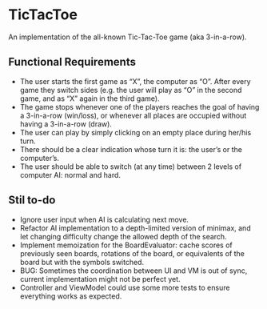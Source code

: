 # TicTacToe

An implementation of the all-known Tic-Tac-Toe game (aka 3-in-a-row).

## Functional Requirements
- The user starts the first game as “X”, the computer as “O”. After every game they switch sides (e.g. the user will play as “O” in the second game, and as “X” again in the third
game).
- The game stops whenever one of the players reaches the goal of having a 3-in-a-row (win/loss), or whenever all places are occupied without having a 3-in-a-row (draw).
- The user can play by simply clicking on an empty place during her/his turn.
- There should be a clear indication whose turn it is: the user’s or the computer’s.
- The user should be able to switch (at any time) between 2 levels of computer AI: normal and hard.

## Stil to-do

- Ignore user input when AI is calculating next move.
- Refactor AI implementation to a depth-limited version of minimax, and let changing difficulty change the allowed depth of the search.
- Implement memoization for the BoardEvaluator: cache scores of previously seen boards, rotations of the board, or equivalents of the board but with the symbols switched.
- BUG: Sometimes the coordination between UI and VM is out of sync, current implementation might not be perfect yet.
- Controller and ViewModel could use some more tests to ensure everything works as expected.
